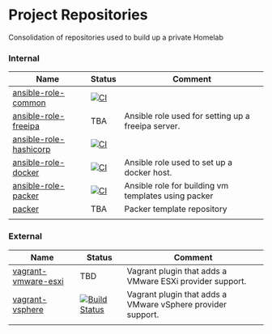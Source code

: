 # Project Repositories
Consolidation of repositories used to build up a private Homelab

### Internal
| Name | Status | Comment |
| - | - | - |
| [ansible-role-common](https://github.com/jesmigel/ansible-role-common) | [![CI](https://github.com/jesmigel/ansible-role-common/actions/workflows/build.yaml/badge.svg?branch=main)](https://github.com/jesmigel/ansible-role-common/actions/workflows/build.yaml) ||
| [ansible-role-freeipa](https://github.com/jesmigel/ansible-role-freeipa) | TBA | Ansible role used for setting up a freeipa server. |
| [ansible-role-hashicorp](https://github.com/jesmigel/ansible-role-hashicorp) | [![CI](https://github.com/jesmigel/ansible-role-hashicorp/actions/workflows/build.yaml/badge.svg?branch=main)](https://github.com/jesmigel/ansible-role-hashicorp/actions/workflows/build.yaml) ||
| [ansible-role-docker](https://github.com/jesmigel/ansible-role-docker) | [![CI](https://github.com/jesmigel/ansible-role-docker/actions/workflows/build.yaml/badge.svg?branch=main)](https://github.com/jesmigel/ansible-role-docker/actions/workflows/build.yaml) | Ansible role used to set up a docker host. |
| [ansible-role-packer](https://github.com/jesmigel/ansible-role-packer) | [![CI](https://github.com/jesmigel/ansible-role-packer/actions/workflows/build.yaml/badge.svg?branch=main)](https://github.com/jesmigel/ansible-role-packer/actions/workflows/build.yaml) | Ansible role for building vm templates using packer |
| [packer](https://github.com/jesmigel/packer) | TBA | Packer template repository |
| []() |||

### External
| Name | Status | Comment |
| - | - | - |
| [vagrant-vmware-esxi](https://github.com/josenk/vagrant-vmware-esxi) | TBD | Vagrant plugin that adds a VMware ESXi provider support. |
| [vagrant-vsphere](https://github.com/nsidc/vagrant-vsphere) | [![Build Status](https://travis-ci.org/nsidc/vagrant-vsphere.svg?branch=master)](https://travis-ci.org/nsidc/vagrant-vsphere) | Vagrant plugin that adds a VMware vSphere provider support. |
| []() |||
